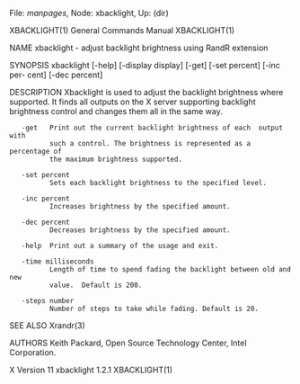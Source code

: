 File: *manpages*,  Node: xbacklight,  Up: (dir)

XBACKLIGHT(1)               General Commands Manual              XBACKLIGHT(1)



NAME
       xbacklight - adjust backlight brightness using RandR extension

SYNOPSIS
       xbacklight [-help]  [-display display] [-get] [-set percent] [-inc per-
       cent] [-dec percent]

DESCRIPTION
       Xbacklight is used to adjust the backlight brightness where  supported.
       It  finds  all  outputs on the X server supporting backlight brightness
       control and changes them all in the same way.

       -get   Print out the current backlight brightness of each  output  with
              such a control. The brightness is represented as a percentage of
              the maximum brightness supported.

       -set percent
              Sets each backlight brightness to the specified level.

       -inc percent
              Increases brightness by the specified amount.

       -dec percent
              Decreases brightness by the specified amount.

       -help  Print out a summary of the usage and exit.

       -time milliseconds
              Length of time to spend fading the backlight between old and new
              value.  Default is 200.

       -steps number
              Number of steps to take while fading. Default is 20.

SEE ALSO
       Xrandr(3)

AUTHORS
       Keith Packard, Open Source Technology Center, Intel Corporation.



X Version 11                   xbacklight 1.2.1                  XBACKLIGHT(1)
